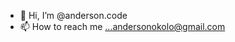 - 👋 Hi, I’m @anderson.code 
- 📫 How to reach me ...andersonokolo@gmail.com

<!---
andersonjava-code/andersonjava-code is a ✨ special ✨ repository because its `README.md` (this file) appears on your GitHub profile.
You can click the Preview link to take a look at your changes.
--->

